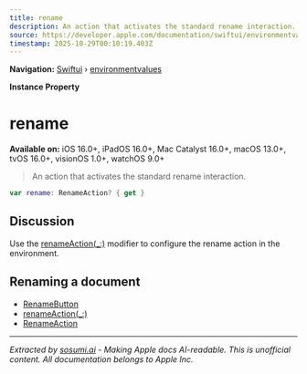 ```yaml
---
title: rename
description: An action that activates the standard rename interaction.
source: https://developer.apple.com/documentation/swiftui/environmentvalues/rename
timestamp: 2025-10-29T00:10:19.403Z
---
```


**Navigation:** [Swiftui](/documentation/swiftui) › [environmentvalues](/documentation/swiftui/environmentvalues)

**Instance Property**

# rename

**Available on:** iOS 16.0+, iPadOS 16.0+, Mac Catalyst 16.0+, macOS 13.0+, tvOS 16.0+, visionOS 1.0+, watchOS 9.0+

> An action that activates the standard rename interaction.

```swift
var rename: RenameAction? { get }
```

## Discussion

Use the [renameAction(_:)](/documentation/swiftui/view/renameaction(_:)) modifier to configure the rename action in the environment.

## Renaming a document

- [RenameButton](/documentation/swiftui/renamebutton)
- [renameAction(_:)](/documentation/swiftui/view/renameaction(_:))
- [RenameAction](/documentation/swiftui/renameaction)

---

*Extracted by [sosumi.ai](https://sosumi.ai) - Making Apple docs AI-readable.*
*This is unofficial content. All documentation belongs to Apple Inc.*
